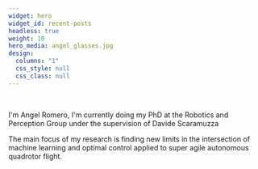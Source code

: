 ```yaml
---
widget: hero
widget_id: recent-posts
headless: true
weight: 10
hero_media: angel_glasses.jpg
design:
  columns: "1"
  css_style: null
  css_class: null
---
```

<br>

I'm Angel Romero, I'm currently doing my PhD at the Robotics and Perception Group under the supervision of Davide Scaramuzza

The main focus of my research is finding new limits in the intersection of machine learning and optimal control applied to super agile autonomous quadrotor flight.
